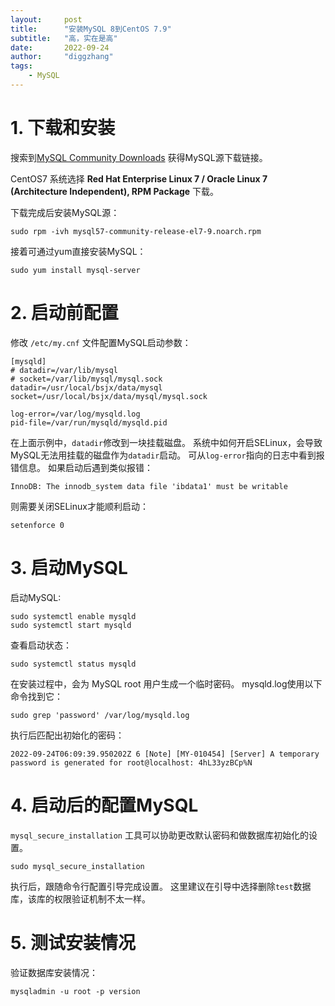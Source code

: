 ```yaml
---
layout:     post
title:      "安装MySQL 8到CentOS 7.9"
subtitle:   "高，实在是高"
date:       2022-09-24
author:     "diggzhang"
tags:
    - MySQL
---
```


# 1. 下载和安装

搜索到[MySQL Community Downloads](https://dev.mysql.com/downloads/repo/yum/) 获得MySQL源下载链接。

CentOS7 系统选择 **Red Hat Enterprise Linux 7 / Oracle Linux 7 (Architecture Independent), RPM Package** 下载。

下载完成后安装MySQL源：

```
sudo rpm -ivh mysql57-community-release-el7-9.noarch.rpm
```

接着可通过yum直接安装MySQL：

```
sudo yum install mysql-server
```

# 2. 启动前配置

修改 `/etc/my.cnf` 文件配置MySQL启动参数：

```
[mysqld]
# datadir=/var/lib/mysql
# socket=/var/lib/mysql/mysql.sock
datadir=/usr/local/bsjx/data/mysql
socket=/usr/local/bsjx/data/mysql/mysql.sock

log-error=/var/log/mysqld.log
pid-file=/var/run/mysqld/mysqld.pid
```

在上面示例中，`datadir`修改到一块挂载磁盘。
系统中如何开启SELinux，会导致MySQL无法用挂载的磁盘作为`datadir`启动。
可从`log-error`指向的日志中看到报错信息。
如果启动后遇到类似报错：

```
InnoDB: The innodb_system data file 'ibdata1' must be writable
```

则需要关闭SELinux才能顺利启动：

```
setenforce 0
```

# 3. 启动MySQL

启动MySQL:

```
sudo systemctl enable mysqld
sudo systemctl start mysqld
```

查看启动状态：

```
sudo systemctl status mysqld
```

在安装过程中，会为 MySQL root 用户生成一个临时密码。
mysqld.log使用以下命令找到它：

```
sudo grep 'password' /var/log/mysqld.log
```

执行后匹配出初始化的密码：

```
2022-09-24T06:09:39.950202Z 6 [Note] [MY-010454] [Server] A temporary password is generated for root@localhost: 4hL33yzBCp%N
```

# 4. 启动后的配置MySQL

`mysql_secure_installation` 工具可以协助更改默认密码和做数据库初始化的设置。

```
sudo mysql_secure_installation
```

执行后，跟随命令行配置引导完成设置。
这里建议在引导中选择删除`test`数据库，该库的权限验证机制不太一样。

# 5. 测试安装情况 

验证数据库安装情况：

```
mysqladmin -u root -p version
```

